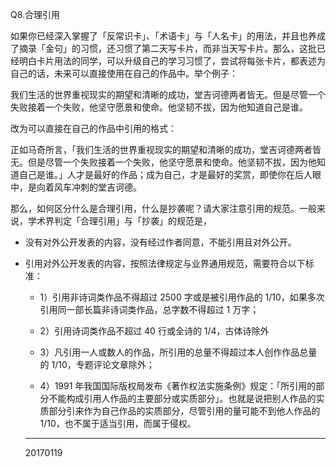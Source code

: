 Q8.合理引用

如果你已经深入掌握了「反常识卡」、「术语卡」与「人名卡」的用法，并且也养成了摘录「金句」的习惯，还习惯了第二天写卡片，而非当天写卡片。那么，这批已经明白卡片用法的同学，可以升级自己的学习习惯了，尝试将每张卡片，都表述为自己的话，未来可以直接使用在自己的作品中。举个例子：

我们生活的世界重视现实的期望和清晰的成功，堂吉诃德两者皆无。但是尽管一个失败接着一个失败，他坚守愿景和使命。他坚韧不拔，因为他知道自己是谁。

改为可以直接在自己的作品中引用的格式：

正如马奇所言，「我们生活的世界重视现实的期望和清晰的成功，堂吉诃德两者皆无。但是尽管一个失败接着一个失败，他坚守愿景和使命。他坚韧不拔，因为他知道自己是谁。」人才是最好的作品；成为自己，才是最好的奖赏，即使你在后人眼中，是向着风车冲刺的堂吉诃德。

那么，如何区分什么是合理引用，什么是抄袭呢？请大家注意引用的规范。一般来说，学术界判定「合理引用」与「抄袭」的规范是，

- 没有对外公开发表的内容，没有经过作者同意，不能引用且对外公开。

- 引用对外公开发表的内容，按照法律规定与业界通用规范，需要符合以下标准：

    - 1）引用非诗词类作品不得超过 2500 字或是被引用作品的 1/10，如果多次引用同一部长篇非诗词类作品，总字数不得超过 1 万字；

    - 2）引用诗词类作品不超过 40 行或全诗的 1/4，古体诗除外

    - 3）凡引用一人或数人的作品，所引用的总量不得超过本人创作作品总量的 1/10，专题评论文章除外；

    - 4）1991 年我国国际版权局发布《著作权法实施条例》规定：「所引用的部分不能构成引用人作品的主要部分或实质部分」。也就是说把别人作品的实质部分引来作为自己作品的实质部分，尽管引用的量可能不到他人作品的 1/10，也不属于适当引用，而属于侵权。
    -------------------------------
    20170119
